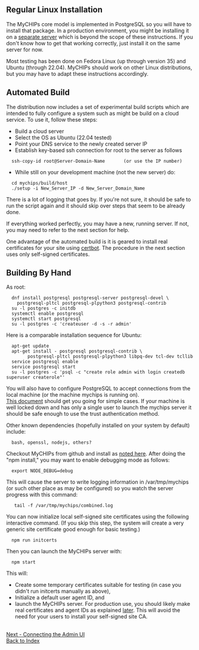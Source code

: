 ## Regular Linux Installation

The MyCHIPs core model is implemented in PostgreSQL so you will have to install that package.
In a production environment, you might be installing it on a 
[separate server](use-pki.md#database-certificates) which  is beyond the scope of these instructions.
If you don't know how to get that working correctly, just install it on the same server for now.

Most testing has been done on Fedora Linux (up through version 35) and Ubuntu (through 22.04).
MyCHIPs should work on other Linux distributions, but you may have to adapt these
instructions accordingly.

## Automated Build
The distribution now includes a set of experimental build scripts which are intended
to fully configure a system such as might be build on a cloud service.
To use it, follow these steps:
- Build a cloud server
- Select the OS as Ubuntu (22.04 tested)
- Point your DNS service to the newly created server IP
- Establish key-based ssh connection for root to the server as follows
```
  ssh-copy-id root@Server-Domain-Name		(or use the IP number)
```
- While still on your development machine (not the new server) do:
```
  cd mychips/build/host
  ./setup -i New_Server_IP -d New_Server_Domain_Name
```
There is a lot of logging that goes by.  If you're not sure, it should
be safe to run the script again and it should skip over steps that seem
to be already done.

If everything worked perfectly, you may have a new, running server.
If not, you may need to refer to the next section for help.

One advantage of the automated build is it is geared to install real
certificates for your site using [certbot](https://letsencrypt.com).
The procedure in the next section uses only self-signed certificates.

## Building By Hand
As root:
```
  dnf install postgresql postgresql-server postgresql-devel \
  	postgresql-pltcl postgresql-plpython3 postgresql-contrib
  su -l postgres -c initdb
  systemctl enable postgresql
  systemctl start postgresql
  su -l postgres -c 'createuser -d -s -r admin'
```
Here is a comparable installation sequence for Ubuntu:
```
  apt-get update
  apt-get install - postgresql postgresql-contrib \
        postgresql-pltcl postgresql-plpython3 libpq-dev tcl-dev tcllib
  service postgresql enable
  service postgresql start
  su -l postgres -c 'psql -c "create role admin with login createdb superuser createrole"'
```
You will also have to configure PostgreSQL to accept connections from the local
machine (or the machine mychips is running on).  
[This document](https://www.postgresql.org/docs/current/auth-pg-hba-conf.html)
should get you going for simple cases.
If your machine is well locked down and has only a single user to launch the mychips server
it should be safe enough to use the trust authentication method.

Other known dependencies (hopefully installed on your system by default) include:
```
  bash, openssl, nodejs, others?
```
Checkout MyCHIPs from github and install as [noted here](use-start.md#getting-started).
After doing the "npm install," you may want to enable debugging mode as follows:
```
  export NODE_DEBUG=debug
```
  This will cause the server to write logging information in /var/tmp/mychips (or such other
  place as may be configured) so you watch the server progress with this command:
```
   tail -f /var/tmp/mychips/combined.log
```
You can now initialize local self-signed site certificates using the following interactive command.
(If you skip this step, the system will create a very generic site certificate good enough for basic testing.)

```
  npm run initcerts
```
Then you can launch the MyCHIPs server with:
```
  npm start
```
This will:
- Create some temporary certificates suitable for testing (in case you didn't run initcerts manually as above),
- Initialize a default user agent ID, and
- Iaunch the MyCHIPs server.
For production use, you should likely make real certificates and agent IDs as explained [later](use-pki.md).
This will avoid the need for your users to install your self-signed site CA.

<br>[Next - Connecting the Admin UI](use-admin.md)
<br>[Back to Index](README.md#contents)
